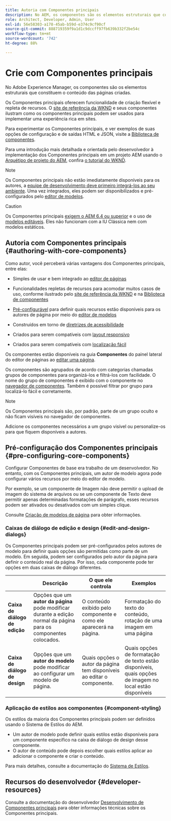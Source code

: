 ```yaml
---
title: Autoria com Componentes principais
description: No AEM, os componentes são os elementos estruturais que constituem o conteúdo das páginas criadas - os Componentes principais oferecem funcionalidade de criação flexível e repleta de recursos.
role: Architect, Developer, Admin, User
exl-id: 56e58303-a178-45ab-b59d-e374c9cf90cf
source-git-commit: 888719359f9a1d1c9dccff97fb639b332f2be54c
workflow-type: tm+mt
source-wordcount: '742'
ht-degree: 88%

---
```


# Crie com Componentes principais

No Adobe Experience Manager, os componentes são os elementos estruturais que constituem o conteúdo das páginas criadas.

Os Componentes principais oferecem funcionalidade de criação flexível e repleta de recursos. O [site de referência da WKND](https://wknd.site) e seus componentes ilustram como os componentes principais podem ser usados para implementar uma experiência rica em sites.

Para experimentar os Componentes principais, e ver exemplos de suas opções de configuração e de saídas HTML e JSON, visite a [Biblioteca de componentes](https://adobe.com/go/aem_cmp_library_br).

Para uma introdução mais detalhada e orientada pelo desenvolvedor à implementação dos Componentes principais em um projeto AEM usando o [Arquétipo de projeto do AEM](/help/developing/archetype/overview.md), confira [o tutorial do WKND](https://experienceleague.adobe.com/docs/experience-manager-learn/getting-started-wknd-tutorial-develop/overview.html).

>[!NOTE]
>
>Os Componentes principais não estão imediatamente disponíveis para os autores, a [equipe de desenvolvimento deve primeiro integrá-los ao seu ambiente](/help/get-started/using.md). Uma vez integrados, eles podem ser disponibilizados e pré-configurados pelo [editor de modelos](https://experienceleague.adobe.com/docs/experience-manager-cloud-service/sites/authoring/features/templates.html).

>[!CAUTION]
>
>Os Componentes principais [exigem o AEM 6.4 ou superior](/help/versions.md) e o uso de [modelos editáveis](https://experienceleague.adobe.com/docs/experience-manager-cloud-service/sites/authoring/features/templates.html). Eles não funcionam com a IU Clássica nem com modelos estáticos.

## Autoria com Componentes principais {#authoring-with-core-components}

Como autor, você perceberá várias vantagens dos Componentes principais, entre elas:

* Simples de usar e bem integrado ao [editor de páginas](https://experienceleague.adobe.com/docs/experience-manager-cloud-service/sites/authoring/fundamentals/editing-content.html)

* Funcionalidades repletas de recursos para acomodar muitos casos de uso, conforme ilustrado pelo [site de referência da WKND](https://wknd.site) e na [Biblioteca de componentes](https://adobe.com/go/aem_cmp_library)

* [Pré-configurável](#pre-configuring-core-components) para definir quais recursos estão disponíveis para os autores de página por meio do [editor de modelos](https://experienceleague.adobe.com/docs/experience-manager-cloud-service/sites/authoring/features/templates.html)

* Construídos em torno de [diretrizes de acessibilidade](https://experienceleague.adobe.com/docs/experience-manager-cloud-service/sites/authoring/fundamentals/accessible-content.html)

* Criados para serem compatíveis com [layout responsivo](https://experienceleague.adobe.com/docs/experience-manager-cloud-service/sites/authoring/features/responsive-layout.html)

* Criados para serem compatíveis com [localização fácil](localization.md)

Os componentes estão disponíveis na guia **Componentes** do painel lateral do editor de páginas ao [editar uma página](https://experienceleague.adobe.com/docs/experience-manager-cloud-service/sites/authoring/fundamentals/editing-content.html).

Os componentes são agrupados de acordo com categorias chamadas grupos de componentes para organizá-los e filtrá-los com facilidade. O nome do grupo de componentes é exibido com o componente no [navegador de componentes](https://experienceleague.adobe.com/docs/experience-manager-cloud-service/sites/authoring/fundamentals/editing-content.html). Também é possível filtrar por grupo para localizá-lo fácil e corretamente.

>[!NOTE]
>
>Os Componentes principais são, por padrão, parte de um grupo oculto e não ficam visíveis no navegador de componentes.
>
>Adicione os componentes necessários a um grupo visível ou personalize-os para que fiquem disponíveis a autores.

## Pré-configuração dos Componentes principais {#pre-configuring-core-components}

Configurar Componentes de base era trabalho de um desenvolvedor. No entanto, com os Componentes principais, um autor de modelo agora pode configurar vários recursos por meio do editor de modelo.

Por exemplo, se um componente de Imagem não deve permitir o upload de imagem do sistema de arquivos ou se um componente de Texto deve permitir apenas determinadas formatações de parágrafo, esses recursos podem ser ativados ou desativados com um simples clique.

Consulte [Criação de modelos de página](https://experienceleague.adobe.com/docs/experience-manager-cloud-service/sites/authoring/features/templates.html) para obter informações.

### Caixas de diálogo de edição e design {#edit-and-design-dialogs}

Os Componentes principais podem ser pré-configurados pelos autores de modelo para definir quais opções são permitidas como parte de um modelo. Em seguida, podem ser configurados pelo autor da página para definir o conteúdo real da página. Por isso, cada componente pode ter opções em duas caixas de diálogo diferentes.

|  | Descrição | O que ele controla | Exemplos |
|--- |--- |--- |--- |
| **Caixa de diálogo de edição** | Opções que um **autor da página** pode modificar durante a edição normal da página para os componentes colocados. | O conteúdo exibido pelo componente e como ele aparecerá na página. | Formatação do texto do conteúdo, rotação de uma imagem em uma página |
| **Caixa de diálogo de design** | Opções que um **autor do modelo** pode modificar ao configurar um modelo de página. | Quais opções o autor da página tem disponíveis ao editar o componente. | Quais opções de formatação de texto estão disponíveis, quais opções de imagem no local estão disponíveis |

### Aplicação de estilos aos componentes {#component-styling}

Os estilos da maioria dos Componentes principais podem ser definidos usando o Sistema de Estilos do AEM.

* Um autor de modelo pode definir quais estilos estão disponíveis para um componente específico na caixa de diálogo de design desse componente.
* O autor de conteúdo pode depois escolher quais estilos aplicar ao adicionar o componente e criar o conteúdo.

Para mais detalhes, consulte a documentação do [Sistema de Estilos](https://experienceleague.adobe.com/docs/experience-manager-cloud-service/sites/authoring/features/style-system.html).

## Recursos do desenvolvedor {#developer-resources}

Consulte a documentação do desenvolvedor [Desenvolvimento de Componentes principais](/help/developing/overview.md) para obter informações técnicas sobre os Componentes principais.
